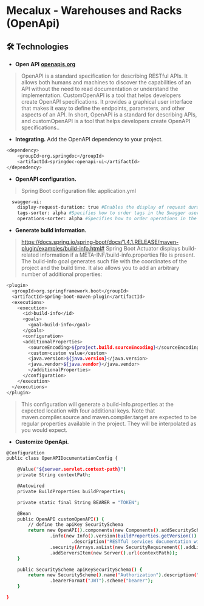 # Mecalux - Warehouses and Racks (OpenApi)

## :hammer_and_wrench: Technologies

- **Open API** **[openapis.org](https://www.openapis.org/)**

> OpenAPI is a standard specification for describing RESTful APIs. It allows both humans and machines to discover the capabilities of an API without the need to read documentation or understand the implementation.
> CustomOpenAPI is a tool that helps developers create OpenAPI specifications. It provides a graphical user interface that makes it easy to define the endpoints, parameters, and other aspects of an API.
> In short, OpenAPI is a standard for describing APIs, and customOpenAPI is a tool that helps developers create OpenAPI specifications..

- **Integrating.** Add the OpenAPI dependency to your project.
```bash
<dependency>
    <groupId>org.springdoc</groupId>
    <artifactId>springdoc-openapi-ui</artifactId>
</dependency>
```

- **OpenAPI configuration.**
> Spring Boot configuration file: application.yml
```bash
  swagger-ui:
    display-request-duration: true #Enables the display of request duration in the Swagger user interface.
    tags-sorter: alpha #Specifies how to order tags in the Swagger user interface.
    operations-sorter: alpha #Specifies how to order operations in the Swagger user interface
```

- **Generate build information.**
> https://docs.spring.io/spring-boot/docs/1.4.1.RELEASE/maven-plugin/examples/build-info.html#
> Spring Boot Actuator displays build-related information if a META-INF/build-info.properties file is present. The build-info goal generates such file with the coordinates of the project and the build time. It also allows you to add an arbitrary number of additional properties:
```bash
<plugin>
  <groupId>org.springframework.boot</groupId>
  <artifactId>spring-boot-maven-plugin</artifactId>
  <executions>
    <execution>
      <id>build-info</id>
      <goals>
        <goal>build-info</goal>
      </goals>
      <configuration>
      <additionalProperties>
        <sourceEncoding>${project.build.sourceEncoding}</sourceEncoding>
        <custom>custom value</custom>
        <java.version>${java.version}</java.version>
        <java.vendor>${java.vendor}</java.vendor>
        </additionalProperties>
      </configuration>
    </execution>
  </executions>
</plugin>
```
> This configuration will generate a build-info.properties at the expected location with four additional keys. Note that maven.compiler.source and maven.compiler.target are expected to be regular properties available in the project. They will be interpolated as you would expect.

- **Customize OpenApi.**
```bash
@Configuration
public class OpenAPIDocumentationConfig {

	@Value("${server.servlet.context-path}")
	private String contextPath;

	@Autowired
	private BuildProperties buildProperties;

	private static final String BEARER = "TOKEN";

	@Bean
	public OpenAPI customOpenAPI() {
		// define the apiKey SecuritySchema
		return new OpenAPI().components(new Components().addSecuritySchemes(BEARER, apiKeySecuritySchema()))
				.info(new Info().version(buildProperties.getVersion()).title("Warehouse API")
						.description("RESTful services documentation with OpenAPI 3."))
				.security(Arrays.asList(new SecurityRequirement().addList(BEARER)))
				.addServersItem(new Server().url(contextPath));
	}

	public SecurityScheme apiKeySecuritySchema() {
		return new SecurityScheme().name("Authorization").description("Description about the TOKEN").type(Type.HTTP)
				.bearerFormat("JWT").scheme("bearer");
	}

}
```
